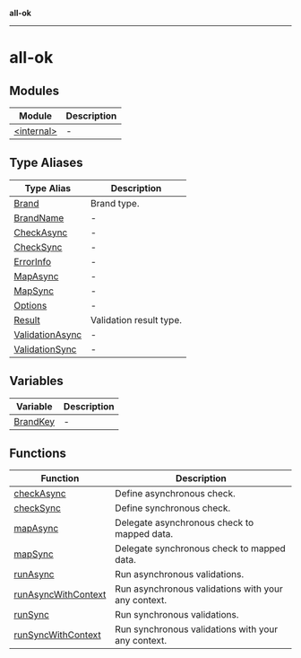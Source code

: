 **all-ok**

***

# all-ok

## Modules

| Module | Description |
| ------ | ------ |
| [\<internal\>](-internal-/README.md) | - |

## Type Aliases

| Type Alias | Description |
| ------ | ------ |
| [Brand](type-aliases/Brand.md) | Brand type. |
| [BrandName](type-aliases/BrandName.md) | - |
| [CheckAsync](type-aliases/CheckAsync.md) | - |
| [CheckSync](type-aliases/CheckSync.md) | - |
| [ErrorInfo](type-aliases/ErrorInfo.md) | - |
| [MapAsync](type-aliases/MapAsync.md) | - |
| [MapSync](type-aliases/MapSync.md) | - |
| [Options](type-aliases/Options.md) | - |
| [Result](type-aliases/Result.md) | Validation result type. |
| [ValidationAsync](type-aliases/ValidationAsync.md) | - |
| [ValidationSync](type-aliases/ValidationSync.md) | - |

## Variables

| Variable | Description |
| ------ | ------ |
| [BrandKey](variables/BrandKey.md) | - |

## Functions

| Function | Description |
| ------ | ------ |
| [checkAsync](functions/checkAsync.md) | Define asynchronous check. |
| [checkSync](functions/checkSync.md) | Define synchronous check. |
| [mapAsync](functions/mapAsync.md) | Delegate asynchronous check to mapped data. |
| [mapSync](functions/mapSync.md) | Delegate synchronous check to mapped data. |
| [runAsync](functions/runAsync.md) | Run asynchronous validations. |
| [runAsyncWithContext](functions/runAsyncWithContext.md) | Run asynchronous validations with your any context. |
| [runSync](functions/runSync.md) | Run synchronous validations. |
| [runSyncWithContext](functions/runSyncWithContext.md) | Run synchronous validations with your any context. |
